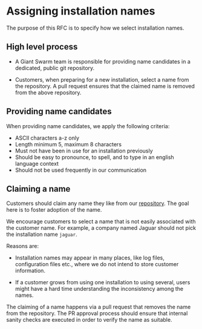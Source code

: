 # Assigning installation names

The purpose of this RFC is to specify how we select installation names.

## High level process

- A Giant Swarm team is responsible for providing name candidates in a dedicated, public git repository.

- Customers, when preparing for a new installation, select a name from the repository. A pull request ensures that the claimed name is removed from the above repository.

## Providing name candidates

When providing name candidates, we apply the following criteria:

- ASCII characters a-z only
- Length minimum 5, maximum 8 characters
- Must not have been in use for an installation previously
- Should be easy to pronounce, to spell, and to type in an english language context
- Should not be used frequently in our communication

## Claiming a name

Customers should claim any name they like from our [repository](https://github.com/giantswarm/installation-names). The goal here is to foster adoption of the name.

We encourage customers to select a name that is not easily associated with the customer name. For example, a company named Jaguar should not pick the installation name `jaguar`.

Reasons are:

- Installation names may appear in many places, like log files, configuration files etc., where we do not intend to store customer information.

- If a customer grows from using one installation to using several, users might have a hard time understanding the inconsistency among the names.

The claiming of a name happens via a pull request that removes the name from the repository. The PR approval process should ensure that internal sanity checks are executed in order to verify the name as suitable.
